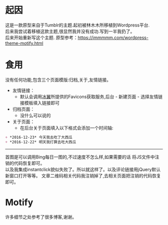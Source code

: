 # 起因
这是一款原型来自于Tumblr的主题.起初被林木木所移植到Wordpress平台.  
后来我尝试着移植这款主题,很显然我并没有成功.写到一半我扔了。  
后来开始重新写这个主题.
原型参考：https://immmmm.com/wordpress-theme-motify.html

# 食用
没有任何功能,包含三个页面模版:归档,关于,友情链接。
* 友情链接：
	* 默认会调用[冰翼](http://api.byi.pw)所提供的Favicons获取服务,后台 - 新建页面 - 选择友情链接模板填入链接即可
* 归档页面：
	* 没什么可以说的
* 关于页面：
	* 在后台关于页面填入以下格式会添加一个时间轴:  

```Markdown
+ *2016-12-23* 今天我去吃了大西瓜
+ *2016-12-22* 明天我打算去吃大西瓜
```
***
首图是可以调用Bing每日一图的,不过速度不怎么样,如果需要的话 将JS文件中注销的代码恢复即可。  
以及我集成instantclick貌似失败了。所以就这样了。以及评论链接用jQuery默认新窗口打开等等。
文章二维码相关代码我注销掉了,去相关页面把注销的代码恢复即可。

# Motify
许多细节之处参考了很多博客,谢谢。

